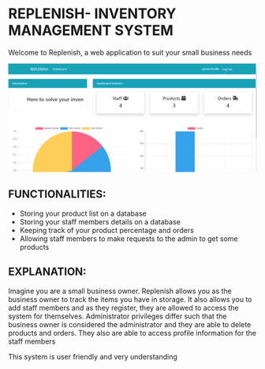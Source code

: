 # REPLENISH- INVENTORY MANAGEMENT SYSTEM


Welcome to Replenish, a web application to suit your small business needs

![Screenshot of the application](/replenish-homepage.png)

## FUNCTIONALITIES:
- Storing your product list on a database
- Storing your staff members details on a database
- Keeping track of your product percentage and orders
- Allowing staff members to make requests to the admin to get some products


## EXPLANATION:

Imagine you are a small business owner. Replenish allows you as the business owner to track the items you have in storage. 
It also allows you to add staff members and as they register, they are allowed to access the system for themselves. 
Administrator privileges differ such that the business owner is considered the administrator and they are able to delete products and orders.
They also are able to access profile information for the staff members

This system is user friendly and very understanding
